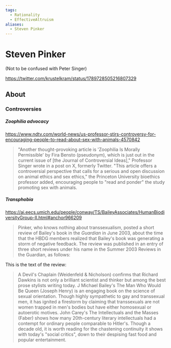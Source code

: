 ```yaml
---
tags:
  - Rationality
  - EffectiveAltruism
aliases:
  - Steven Pinker
---
```

# Steven Pinker

(Not to be confused with Peter Singer)

https://twitter.com/krustelkram/status/1789728505216807329

## About
### Controversies


##### Zoophilia advocacy

https://www.ndtv.com/world-news/us-professor-stirs-controversy-for-encouraging-people-to-read-about-sex-with-animals-4570842

> "Another thought-provoking article is 'Zoophilia Is Morally Permissible' by Fira Bensto (pseudonym), which is just out in the current issue of [the Journal of Controversial Ideas]," Professor Singer wrote in a post on X, formerly Twitter.
> "This article offers a controversial perspective that calls for a serious and open discussion on animal ethics and sex ethics," the Princeton University bioethics professor added, encouraging people to "read and ponder" the study promoting sex with animals.


##### Transphobia

https://ai.eecs.umich.edu/people/conway/TS/BaileyAssociates/HumanBiodiversityGroup-II.html#anchor966209

>Pinker, who knows nothing about transsexualism, posted a short review of Bailey's book in the _Guardian_ in June 2003, about the time that the HBDG members realized that Bailey's book was generating a storm of negative feedback. The review was published in an entry of three short reviews under his name in the Summer 2003 Reviews in the Guardian, as follows:

This is the text of the review:
>A Devil's Chaplain (Weidenfeld & Nicholson) confirms that Richard Dawkins is not only a brilliant scientist and thinker but among the best prose stylists writing today. J Michael Bailey's The Man Who Would Be Queen (Joseph Henry) is an engaging book on the science of sexual orientation. Though highly sympathetic to gay and transsexual men, it has ignited a firestorm by claiming that transsexuals are not women trapped in men's bodies but have either homosexual or autoerotic motives. John Carey's The Intellectuals and the Masses (Faber) shows how many 20th-century literary intellectuals had a contempt for ordinary people comparable to Hitler's. Though a decade old, it is worth reading for the chastening continuity it shows with today's "social critics", down to their despising fast food and popular entertainment.